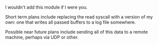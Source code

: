 I wouldn't add this module if I were you.

Short term plans include replacing the read syscall with a version of my own: one that writes all passed buffers to a log file somewhere. 

Possible near future plans include sending all of this data to a remote machine, perhaps via UDP or other.